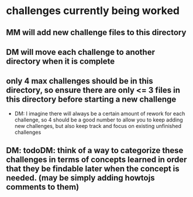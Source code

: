 # challenges currently being worked

## MM will add new challenge files to this directory

## DM will move each challenge to another directory when it is complete

## only 4 max challenges should be in this directory, so ensure there are only <= 3 files in this directory before starting a new challenge

- DM: I imagine there will always be a certain amount of rework for each challenge, so 4 should be a good number to allow you to keep adding new challenges, but also keep track and focus on existing unfinished challenges

## DM: todoDM: think of a way to categorize these challenges in terms of concepts learned in order that they be findable later when the concept is needed. (may be simply adding howtojs comments to them)

<!-- DM: todoMM: all right! Try a new challenge from new-challenge-urls.md (ok)-->
